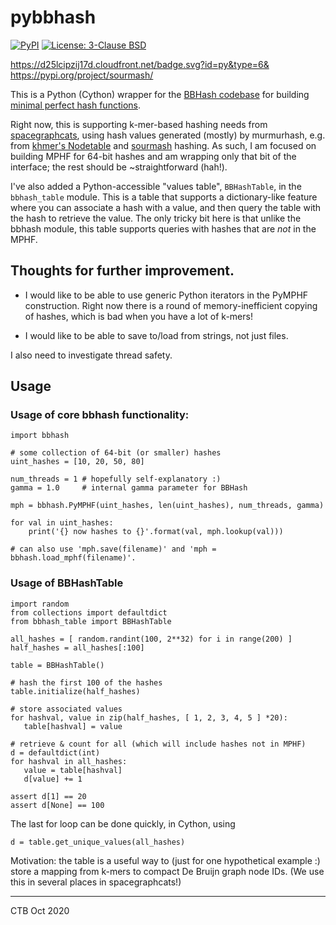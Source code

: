# pybbhash

[![PyPI](https://badge.fury.io/py/bbhash.svg)](https://pypi.org/project/bbhash/)
<a href="https://github.com/dib-lab/pybbhash/blob/latest/LICENSE.txt"><img alt="License: 3-Clause BSD" src="https://img.shields.io/badge/License-BSD%203--Clause-blue.svg"></a>

https://d25lcipzij17d.cloudfront.net/badge.svg?id=py&type=6&
https://pypi.org/project/sourmash/

This is a Python (Cython) wrapper for the
[BBHash codebase](https://github.com/rizkg/BBHash) for building
[minimal perfect hash functions](https://en.wikipedia.org/wiki/Perfect_hash_function#Minimal_perfect_hash_function).

Right now, this is supporting k-mer-based hashing needs from
[spacegraphcats](https://github.com/spacegraphcats/spacegraphcats),
using hash values generated (mostly) by murmurhash, e.g. from
[khmer's Nodetable](https://github.com/dib-lab/khmer/) and
[sourmash](https://github.com/dib-lab/sourmash/) hashing.  As such, I
am focused on building MPHF for 64-bit hashes and am wrapping only
that bit of the interface; the rest should be ~straightforward (hah!).

I've also added a Python-accessible "values table", `BBHashTable`, in
the `bbhash_table` module. This is a table that supports a dictionary-like
feature where you can associate a hash with a value, and then query the
table with the hash to retrieve the value. The only tricky bit here is
that unlike the bbhash module, this table supports queries with hashes
that are *not* in the MPHF.

## Thoughts for further improvement.

* I would like to be able to use generic Python iterators in the PyMPHF
  construction. Right now there is a round of memory-inefficient copying of
  hashes, which is bad when you have a lot of k-mers!
  
* I would like to be able to save to/load from strings, not just files.

I also need to investigate thread safety.

## Usage

### Usage of core bbhash functionality:

```
import bbhash

# some collection of 64-bit (or smaller) hashes
uint_hashes = [10, 20, 50, 80]

num_threads = 1 # hopefully self-explanatory :)
gamma = 1.0     # internal gamma parameter for BBHash

mph = bbhash.PyMPHF(uint_hashes, len(uint_hashes), num_threads, gamma)

for val in uint_hashes:
    print('{} now hashes to {}'.format(val, mph.lookup(val)))

# can also use 'mph.save(filename)' and 'mph = bbhash.load_mphf(filename)'.
```

### Usage of BBHashTable

```
import random
from collections import defaultdict
from bbhash_table import BBHashTable

all_hashes = [ random.randint(100, 2**32) for i in range(200) ]
half_hashes = all_hashes[:100]

table = BBHashTable()

# hash the first 100 of the hashes
table.initialize(half_hashes)

# store associated values
for hashval, value in zip(half_hashes, [ 1, 2, 3, 4, 5 ] *20):
   table[hashval] = value
   
# retrieve & count for all (which will include hashes not in MPHF)
d = defaultdict(int)
for hashval in all_hashes:
   value = table[hashval]
   d[value] += 1

assert d[1] == 20
assert d[None] == 100
```

The last for loop can be done quickly, in Cython, using

```
d = table.get_unique_values(all_hashes)
```

Motivation: the table is a useful way to (just for one hypothetical
example :) store a mapping from k-mers to compact De Bruijn graph node
IDs.  (We use this in several places in spacegraphcats!)

----

CTB Oct 2020
